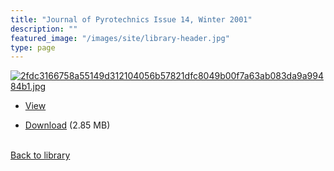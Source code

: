 ```yaml
---
title: "Journal of Pyrotechnics Issue 14, Winter 2001"
description: ""
featured_image: "/images/site/library-header.jpg"
type: page
---
```


<a href="https://drive.google.com/file/d/1VD6DyF9QkaKyCvoNjfupnD1ecKL9-3pW/view" target="_blank">![2fdc3166758a55149d312104056b57821dfc8049b00f7a63ab083da9a99484b1.jpg](/images/library/2fdc3166758a55149d312104056b57821dfc8049b00f7a63ab083da9a99484b1.jpg)</a>
* <a href="https://drive.google.com/file/d/1VD6DyF9QkaKyCvoNjfupnD1ecKL9-3pW/view" target="_blank">View</a>

* [Download](https://drive.google.com/uc?export=download&id=1VD6DyF9QkaKyCvoNjfupnD1ecKL9-3pW) (2.85 MB)

<br />[Back to library](/library/)

